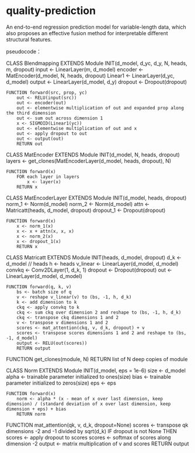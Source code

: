 # quality-prediction
An end-to-end regression prediction model for variable-length data, which also proposes an effective fusion method for interpretable different structural features.

pseudocode：

CLASS Blendmapping EXTENDS Module
    INIT(d_model, d_yc, d_y, N, heads, m, dropout)
        input <- LinearLayer(m, d_model)
        encoder <- MatEncoder(d_model, N, heads, dropout)
        Linear1 <- LinearLayer(d_yc, d_model)
        output <- LinearLayer(d_model, d_y)
        dropout <- Dropout(dropout)

    FUNCTION forward(src, prop, yc)
        out <- RELU(input(src))
        out <- encoder(out)
        out <- elementwise multiplication of out and expanded prop along the third dimension
        out <- sum out across dimension 1
        x <- SIGMOID(Linear1(yc))
        out <- elementwise multiplication of out and x
        out <- apply dropout to out
        out <- output(out)
        RETURN out

CLASS MatEncoder EXTENDS Module
    INIT(d_model, N, heads, dropout)
        layers <- get_clones(MatEncoderLayer(d_model, heads, dropout), N)

    FUNCTION forward(x)
        FOR each layer in layers
            x <- layer(x)
        RETURN x

CLASS MatEncoderLayer EXTENDS Module
    INIT(d_model, heads, dropout)
        norm_1 <- Norm(d_model)
        norm_2 <- Norm(d_model)
        attn <- Matricatt(heads, d_model, dropout)
        dropout_1 <- Dropout(dropout)

    FUNCTION forward(x)
        x <- norm_1(x)
        x <- x + attn(x, x, x)
        x <- norm_2(x)
        x <- dropout_1(x)
        RETURN x

CLASS Matricatt EXTENDS Module
    INIT(heads, d_model, dropout)
        d_k <- d_model // heads
        h <- heads
        v_linear <- LinearLayer(d_model, d_model)
        convkq <- Conv2DLayer(1, d_k, 1)
        dropout <- Dropout(dropout)
        out <- LinearLayer(d_model, d_model)

    FUNCTION forward(q, k, v)
        bs <- batch size of q
        v <- reshape v_linear(v) to (bs, -1, h, d_k)
        k <- add dimension to k
        ckq <- apply convkq to k
        ckq <- sum ckq over dimension 2 and reshape to (bs, -1, h, d_k)
        ckq <- transpose ckq dimensions 1 and 2
        v <- transpose v dimensions 1 and 2
        scores <- mat_attention(ckq, v, d_k, dropout) + v
        scores <- transpose scores dimensions 1 and 2 and reshape to (bs, -1, d_model)
        output <- RELU(out(scores))
        RETURN output

FUNCTION get_clones(module, N)
    RETURN list of N deep copies of module

CLASS Norm EXTENDS Module
    INIT(d_model, eps = 1e-6)
        size <- d_model
        alpha <- trainable parameter initialized to ones(size)
        bias <- trainable parameter initialized to zeros(size)
        eps <- eps

    FUNCTION forward(x)
        norm <- alpha * (x - mean of x over last dimension, keep dimension) / (standard deviation of x over last dimension, keep dimension + eps) + bias
        RETURN norm

FUNCTION mat_attention(qk, v, d_k, dropout=None)
    scores <- transpose qk dimensions -2 and -1 divided by sqrt(d_k)
    IF dropout is not None THEN
        scores <- apply dropout to scores
    scores <- softmax of scores along dimension -2
    output <- matrix multiplication of v and scores
    RETURN output
